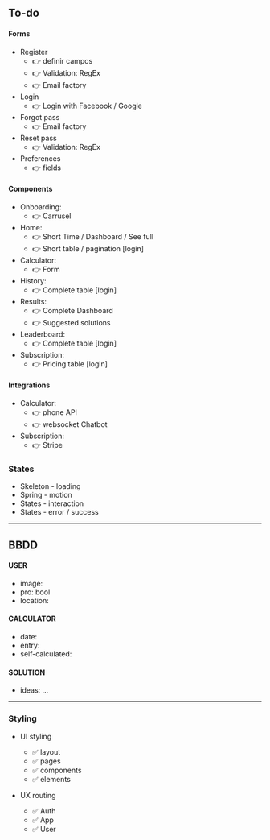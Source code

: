 
## To-do

#### Forms
- Register
  - 👉 definir campos
  - 👉 Validation: RegEx
  - 👉 Email factory
- Login
  - 👉 Login with Facebook / Google
- Forgot pass
  - 👉 Email factory
- Reset pass
  - 👉 Validation: RegEx
- Preferences
  - 👉 fields


#### Components
- Onboarding: 
  - 👉 Carrusel
- Home: 
  - 👉 Short Time / Dashboard / See full
  - 👉 Short table / pagination [login]
- Calculator: 
  - 👉 Form
- History: 
  - 👉 Complete table [login]
- Results: 
  - 👉 Complete Dashboard
  - 👉 Suggested solutions 
- Leaderboard: 
  - 👉 Complete table [login]
- Subscription: 
  - 👉 Pricing table [login]

#### Integrations
- Calculator:
  - 👉 phone API
  - 👉 websocket Chatbot
- Subscription: 
  - 👉 Stripe

### States
- Skeleton - loading
- Spring - motion
- States - interaction 
- States - error / success


----------------

## BBDD

#### USER
- image:
- pro: bool
- location: 

#### CALCULATOR
- date:
- entry:
- self-calculated: 

#### SOLUTION
- ideas: …


----------------

### Styling
- UI styling
  - ✅ layout
  - ✅ pages
  - ✅ components
  - ✅ elements

- UX routing
  - ✅ Auth
  - ✅ App
  - ✅ User
